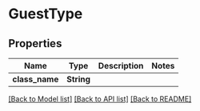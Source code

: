 # GuestType

## Properties

Name | Type | Description | Notes
------------ | ------------- | ------------- | -------------
**class_name** | **String** |  | 

[[Back to Model list]](../README.md#documentation-for-models) [[Back to API list]](../README.md#documentation-for-api-endpoints) [[Back to README]](../README.md)


